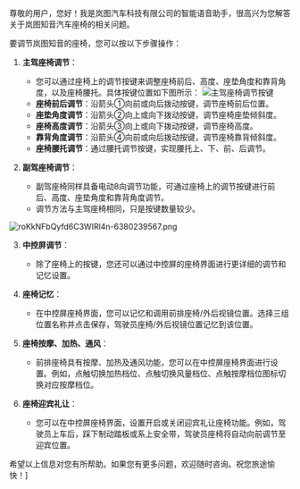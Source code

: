 尊敬的用户，您好！我是岚图汽车科技有限公司的智能语音助手，很高兴为您解答关于岚图知音汽车座椅的相关问题。

要调节岚图知音的座椅，您可以按以下步骤操作：

1. **主驾座椅调节**：
   - 您可以通过座椅上的调节按键来调整座椅前后、高度、座垫角度和靠背角度，以及座椅腰托。具体按键位置如下图所示：
     ![主驾座椅调节按键](https://lke.cloud.tencent.com/s/yRD7sv6Q?size=mid|437.3*264.3|0.24)
   - **座椅前后调节**：沿箭头①向前或向后拨动按键，调节座椅前后位置。
   - **座垫角度调节**：沿箭头②向上或向下拨动按键，调节座椅座垫倾斜度。
   - **座椅高度调节**：沿箭头③向上或向下拨动按键，调节座椅高度。
   - **靠背角度调节**：沿箭头④向前或向后拨动按键，调节座椅靠背倾斜度。
   - **座椅腰托调节**：通过腰托调节按键，实现腰托上、下、前、后调节。

2. **副驾座椅调节**：
   - 副驾座椅同样具备电动8向调节功能，可通过座椅上的调节按键进行前后、高度、座垫角度和靠背角度调节。
   - 调节方法与主驾座椅相同，只是按键数量较少。

![roKkNFbQyfd6C3WIRl4n-6380239567.png](https://qidian-qbot-1251316161.cos.ap-guangzhou.myqcloud.com/public/1814309144478351360/1817826503458291712/image/aeWKgfzYjoLMkrtgzzwR-1828705147009630208.png)


3. **中控屏调节**：
   - 除了座椅上的按键，您还可以通过中控屏的座椅界面进行更详细的调节和记忆设置。

4. **座椅记忆**：
   - 在中控屏座椅界面，您可以记忆和调用前排座椅/外后视镜位置。选择三组位置名称并点击保存，驾驶员座椅/外后视镜位置记忆到该位置。

5. **座椅按摩、加热、通风**：
   - 前排座椅具有按摩、加热及通风功能，您可以在中控屏座椅界面进行设置。例如，点触切换加热档位、点触切换风量档位、点触按摩档位图标切换对应按摩档位。

6. **座椅迎宾礼让**：
   - 您可以在中控屏座椅界面，设置开启或关闭迎宾礼让座椅功能。例如，驾驶员上车后，踩下制动踏板或系上安全带，驾驶员座椅将自动向前调节至迎宾位置。

希望以上信息对您有所帮助。如果您有更多问题，欢迎随时咨询。祝您旅途愉快！]